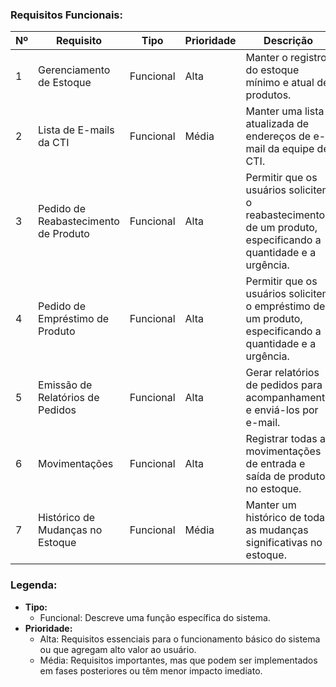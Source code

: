 ### Requisitos Funcionais:

| Nº | Requisito                               | Tipo      | Prioridade | Descrição                                                                                           |
|----|-----------------------------------------|-----------|------------|-----------------------------------------------------------------------------------------------------|
| 1  | Gerenciamento de Estoque                | Funcional | Alta       | Manter o registro do estoque mínimo e atual de produtos.                                           |
| 2  | Lista de E-mails da CTI                | Funcional | Média      | Manter uma lista atualizada de endereços de e-mail da equipe de CTI.                               |
| 3  | Pedido de Reabastecimento de Produto   | Funcional | Alta       | Permitir que os usuários solicitem o reabastecimento de um produto, especificando a quantidade e a urgência. |
| 4  | Pedido de Empréstimo de Produto        | Funcional | Alta       | Permitir que os usuários solicitem o empréstimo de um produto, especificando a quantidade e a urgência.    |
| 5  | Emissão de Relatórios de Pedidos       | Funcional | Alta       | Gerar relatórios de pedidos para acompanhamento e enviá-los por e-mail.                             |
| 6  | Movimentações                          | Funcional | Alta       | Registrar todas as movimentações de entrada e saída de produtos no estoque.                         |
| 7  | Histórico de Mudanças no Estoque      | Funcional | Média      | Manter um histórico de todas as mudanças significativas no estoque.                                |

### Legenda:
- **Tipo:**
  - Funcional: Descreve uma função específica do sistema.
- **Prioridade:**
  - Alta: Requisitos essenciais para o funcionamento básico do sistema ou que agregam alto valor ao usuário.
  - Média: Requisitos importantes, mas que podem ser implementados em fases posteriores ou têm menor impacto imediato.
